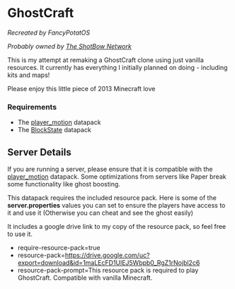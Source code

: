 

# GhostCraft
<em>Recreated by FancyPotatOS</em>

<em>Probably owned by [The ShotBow Network](https://shotbow.net/)</em>


This is my attempt at remaking a GhostCraft clone using just vanilla resources. It currently has everything I initially planned on doing - including kits and maps!

Please enjoy this little piece of 2013 Minecraft love


### Requirements
- The [player_motion](https://modrinth.com/datapack/player_motion) datapack
- The [BlockState](https://github.com/Triton365/BlockState) datapack



## Server Details

If you are running a server, please ensure that it is compatible with the [player_motion](https://modrinth.com/datapack/player_motion) datapack. Some optimizations from servers like Paper break some functionality like ghost boosting.

This datapack requires the included resource pack. Here is some of the <b>server.properties</b> values you can set to ensure the players have access to it and use it (Otherwise you can cheat and see the ghost easily)

It includes a google drive link to my copy of the resource pack, so feel free to use it.

- require-resource-pack=true
- resource-pack=https://drive.google.com/uc?export=download&id=1maLEcFD1UlEJ5Wbpb0_RgZ1rNojbl2c6
- resource-pack-prompt=This resource pack is required to play GhostCraft. Compatible with vanilla Minecraft.



